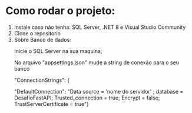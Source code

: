 # Como rodar o projeto:
1. Instale caso não tenha: SQL Server, .NET 8 e Visual Studio Community
2. Clone o repositorio
3. Sobre Banco de dados:
    <p>Inicie o SQL Server na sua maquina;</p>
    <p>No arquivo "appsettings.json" mude a string de conexão para o seu banco</p>
    <p>"ConnectionStrings": {</p>
    <p> "DefaultConnection": "Data source = 'nome do servidor' ; database = DesafioFastAPI; Trusted_connection = true; Encrypt = false; TrustServerCertificate = true"}</p>
   
     
      

